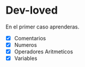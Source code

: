 # Dev-loved
En el primer caso aprenderas.
- [X] Comentarios
- [X] Numeros
- [X] Operadores Aritmeticos
- [X] Variables
